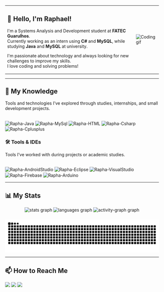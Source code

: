 <table>
<tr>
<td>

## 👋 Hello, I'm Raphael!

I'm a Systems Analysis and Development student at **FATEC Guarulhos**.  
Currently working as an intern using **C#** and **MySQL**, while studying **Java** and **MySQL** at university.

I'm passionate about technology and always looking for new challenges to improve my skills.  
I love coding and solving problems!

</td>
<td>
<img src="https://media.giphy.com/media/qgQUggAC3Pfv687qPC/giphy.gif" width="250" alt="Coding gif">
</td>
</tr>
</table>

---
  
## 🧠 My Knowledge

Tools and technologies I’ve explored through studies, internships, and small development projects.
<div style="display: inline_block"><br>
  <img align="center" alt="Rapha-Java" height="60" width="70" src="https://cdn.jsdelivr.net/gh/devicons/devicon@latest/icons/java/java-original.svg">
  <img align="center" alt="Rapha-MySql" height="60" width="70" src="https://cdn.jsdelivr.net/gh/devicons/devicon@latest/icons/mysql/mysql-original.svg">
  <img align="center" alt="Rapha-HTML" height="60" width="70" src="https://cdn.jsdelivr.net/gh/devicons/devicon@latest/icons/html5/html5-original.svg">
  <img align="center" alt="Rapha-Csharp" height="60" width="70" src="https://cdn.jsdelivr.net/gh/devicons/devicon@latest/icons/csharp/csharp-original.svg">
  <img align="center" alt="Rapha-Cplusplus" height="60" width="70" src="https://cdn.jsdelivr.net/gh/devicons/devicon@latest/icons/cplusplus/cplusplus-original.svg" />
</div>

### 🛠️ Tools & IDEs

Tools I’ve worked with during projects or academic studies.
<div style="display: inline_block"><br>
  <img align="center" alt="Rapha-AndroidStudio" height="60" width="70" src="https://cdn.jsdelivr.net/gh/devicons/devicon@latest/icons/androidstudio/androidstudio-original.svg" />
  <img align="center" alt="Rapha-Eclipse" height="60" width="70" src="https://cdn.jsdelivr.net/gh/devicons/devicon@latest/icons/eclipse/eclipse-original.svg" />
  <img align="center" alt="Rapha-VisualStudio" height="60" width="70" src="https://cdn.jsdelivr.net/gh/devicons/devicon@latest/icons/visualstudio/visualstudio-original.svg" />
  <img align="center" alt="Rapha-Firebase" height="60" width="70" src="https://cdn.jsdelivr.net/gh/devicons/devicon@latest/icons/firebase/firebase-original.svg" />
  <img align="center" alt="Rapha-Arduino" height="60" width="70" src="https://cdn.jsdelivr.net/gh/devicons/devicon@latest/icons/arduino/arduino-original.svg" />
</div>

---

## 📊 My Stats

 <div align="center">
  <img src="https://github-readme-stats.vercel.app/api?username=RaphaelGNunhez&hide_title=false&hide_rank=false&show_icons=true&include_all_commits=true&count_private=true&disable_animations=false&theme=ocean_dark&locale=en&hide_border=false&order=1" height="150" alt="stats graph"  />
  <img src="https://github-readme-stats.vercel.app/api/top-langs?username=RaphaelGNunhez&locale=en&hide_title=false&layout=compact&card_width=320&langs_count=5&theme=ocean_dark&hide_border=false&order=2" height="150" alt="languages graph"  />
  <img src="https://github-readme-activity-graph.vercel.app/graph?username=RaphaelGNunhez&radius=16&theme=elegant&area=true&order=5" height="300" alt="activity-graph graph"  />
</div>

###

 <picture align="center">
  <source media="(prefers-color-scheme: dark)" srcset="https://raw.githubusercontent.com/RaphaelGNunhez/RaphaelGNunhez/output/github-contribution-grid-snake-dark.svg">
  <source media="(prefers-color-scheme: light)" srcset="https://raw.githubusercontent.com/RaphaelGNunhez/RaphaelGNunhez/output/github-contribution-grid-snake-dark.svg">
  <img align="center" alt="github contribution grid snake animation" src="https://raw.githubusercontent.com/RaphaelGNunhez/RaphaelGNunhez/output/github-contribution-grid-snake.svg">
</picture>

---

## 📫 How to Reach Me

<a href="https://instagram.com/raphaelnunhez" target="_blank"><img src="https://img.shields.io/badge/-Instagram-%23E4405F?style=for-the-badge&logo=instagram&logoColor=white" target="_blank"></a>
 <a href = "mailto:raphaelnunhez@gmail.com"><img src="https://img.shields.io/badge/-Gmail-%23333?style=for-the-badge&logo=gmail&logoColor=white" target="_blank"></a>
 <a href="https://www.linkedin.com/in/raphael-godek-nunhez-b0163722a/" target="_blank"><img src="https://img.shields.io/badge/-LinkedIn-%230077B5?style=for-the-badge&logo=linkedin&logoColor=white" target="_blank"></a>
